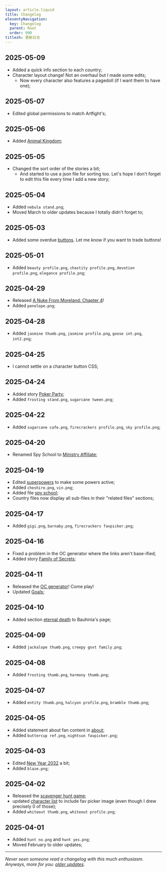 ```yaml
---
layout: article.liquid
title: Changelog
eleventyNavigation:
  key: Changelog
  parent: Root
  order: 990
titlezh: 更新日志
---
```


## 2025-05-09

- Added a quick info section to each country;
- Character layout change! Not an overhaul but I made some edits;
  - Now every character also features a pagedoll (if I want them to have one);

## 2025-05-07

- Edited global permissions to match Artfight's;

## 2025-05-06

- Added [Animal Kingdom](/world/animal-kingdom/);

## 2025-05-05

- Changed the sort order of the stories a bit;
	- And started to use a json file for sorting too. Let's hope I don't forget to edit this file every time I add a new story;

## 2025-05-04

- Added `nebula stand.png`;
- Moved March to older updates because I totally didn't forget to;

## 2025-05-03

- Added some overdue [buttons](/misc/links/). Let me know if you want to trade buttons!

## 2025-05-01

- Added `beauty profile.png`, `chastity profile.png`, `devotion profile.png`, `elegance profile.png`;

## 2025-04-29

- Released [A Nuke From Moreland: Chapter 4](/stories/a-nuke-from-moreland/chapter-4/)!
- Added `penelope.png`;

## 2025-04-28

- Added `jasmine thumb.png`, `jasmine profile.png`, `goose int.png`, `int2.png`;

## 2025-04-25

- I cannot settle on a character button CSS;

## 2025-04-24

- Added story [Poker Party](/stories/poker-party/);
- Added `frosting stand.png`, `sugarcane tween.png`;

## 2025-04-22

- Added `sugarcane cafe.png`, `firecrackers profile.png`, `sky profile.png`;

## 2025-04-20

- Renamed Spy School to [Ministry Affiliate](/world/bauhinia/flower-city/ministry-affiliate/);

## 2025-04-19

- Edited [superpowers](/world/superpowers/) to make some powers active;
- Added `cheshire.png`, `vin.png`;
- Added file [spy school](/world/bauhinia/flower-city/spy-school/);
- Country files now display all sub-files in their "related files" sections;

## 2025-04-17

- Added `gigi.png`, `barnaby.png`, `firecrackers favpicker.png`;

## 2025-04-16

- Fixed a problem in the OC generator where the links aren't base-ified;
- Added story [Family of Secrets](/stories/family-of-secrets/);

## 2025-04-11

- Released the [OC generator](/fun/generator/)! Come play!
- Updated [Goals](/goals/);

## 2025-04-10

- Added section [eternal death](/world/bauhinia/#eternal-death) to Bauhinia's page;

## 2025-04-09

- Added `jackalope thumb.png`, `creepy govt family.png`;

## 2025-04-08

- Added `frosting thumb.png`, `harmony thumb.png`;

## 2025-04-07

- Added `entity thumb.png`, `halcyon profile.png`, `bramble thumb.png`;

## 2025-04-05

- Added statement about fan content in [about](/about/#fan-content);
- Added `buttercup ref.png`, `nightsun favpicker.png`;

## 2025-04-03

- Edited [New Year 2032](/stories/new-year-2032/) a bit;
- Added `blaze.png`;

## 2025-04-02

- Released the [scavenger hunt game](/fun/hunt/);
- updated [character list](/characters/list/) to include fav picker image (even though I drew precisely 0 of those);
- Added `whiteout thumb.png`, `whiteout profile.png`;

## 2025-04-01

- Added `hunt no.png` and `hunt yes.png`;
- Moved February to older updates;

---

*Never seen someone read a changelog with this much enthusiasm. Anyways, more for you: [older updates](old/).*
